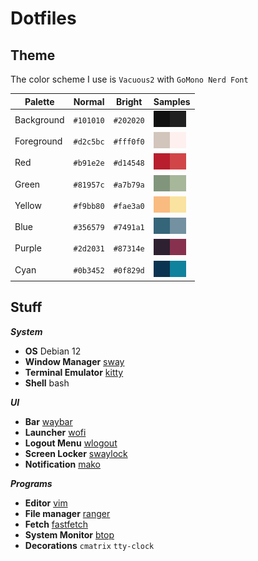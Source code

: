 # Dotfiles

## Theme
The color scheme I use is `Vacuous2` with `GoMono Nerd Font`

|  Palette    |  Normal   |  Bright   |  Samples                                                                        |
| ------------| --------- | ----------| --------------------------------------------------------------------------------|
| Background  | `#101010` | `#202020` | ![bg](./.color-samples/101010.jpg)![bg-alt](./.color-samples/202020.jpg)        |
| Foreground  | `#d2c5bc` | `#fff0f0` | ![fg](./.color-samples/d2c5bc.jpg)![fg-alt](./.color-samples/fff0f0.jpg)        |
| Red         | `#b91e2e` | `#d14548` | ![red](./.color-samples/b91e2e.jpg)![red-br](./.color-samples/d14548.jpg)       |
| Green       | `#81957c` | `#a7b79a` | ![green](./.color-samples/81957c.jpg)![green-br](./.color-samples/a7b79a.jpg)   |
| Yellow      | `#f9bb80` | `#fae3a0` | ![yellow](./.color-samples/f9bb80.jpg)![yellow-br](./.color-samples/fae3a0.jpg) |
| Blue        | `#356579` | `#7491a1` | ![blue](./.color-samples/356579.jpg)![blue-br](./.color-samples/7491a1.jpg)     |
| Purple      | `#2d2031` | `#87314e` | ![purple](./.color-samples/2d2031.jpg)![purple-br](./.color-samples/87314e.jpg) |
| Cyan        | `#0b3452` | `#0f829d` | ![cyan](./.color-samples/0b3452.jpg)![cyan-br](./.color-samples/0f829d.jpg)     |

## Stuff
***System***
+ **OS** Debian 12
+ **Window Manager** [sway](https://github.com/swaywm/sway)
+ **Terminal Emulator** [kitty](https://github.com/kovidgoyal/kitty)
+ **Shell** bash

***UI***
+ **Bar** [waybar](https://github.com/Alexays/Waybar)
+ **Launcher** [wofi](https://hg.sr.ht/~scoopta/wofi)
+ **Logout Menu** [wlogout](https://github.com/ArtsyMacaw/wlogout)
+ **Screen Locker** [swaylock](https://github.com/swaywm/swaylock)
+ **Notification** [mako](https://github.com/emersion/mako)

***Programs***
+ **Editor** [vim](https://github.com/vim/vim)
+ **File manager** [ranger](https://github.com/ranger/ranger)
+ **Fetch** [fastfetch](https://github.com/fastfetch-cli/fastfetch)
+ **System Monitor** [btop](https://github.com/aristocratos/btop)
+ **Decorations** `cmatrix` `tty-clock`
